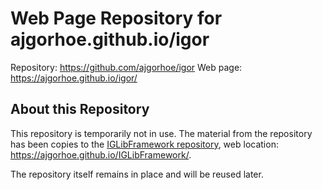 
# Web Page Repository for ajgorhoe.github.io/igor

Repository: https://github.com/ajgorhoe/igor
Web page: https://ajgorhoe.github.io/igor/

## About this Repository

This repository is temporarily not in use. The material from the repository has been copies to the [IGLibFramework repository](https://github.com/ajgorhoe/IGLibFramework), web location: https://ajgorhoe.github.io/IGLibFramework/.

The repository itself remains in place and will be reused later.
